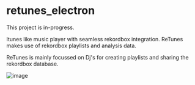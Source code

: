 # retunes_electron

This project is in-progress. 

Itunes like music player with seamless rekordbox integration. 
ReTunes makes use of rekordbox playlists and analysis data.

ReTunes is mainly focussed on Dj's for creating playlists and sharing the rekordbox database.

![image](https://user-images.githubusercontent.com/44869554/165112756-54caa9e6-c79f-41d1-bfac-27acb6237deb.png)
